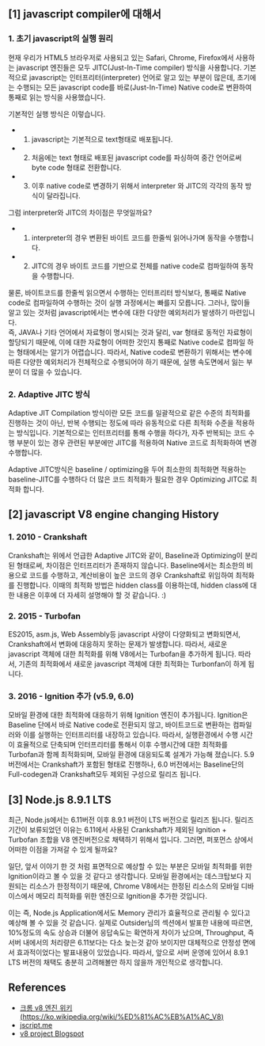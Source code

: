 ## [1] javascript compiler에 대해서
### 1. 초기 javascript의 실행 원리
현재 우리가 HTML5 브라우저로 사용되고 있는 Safari, Chrome, Firefox에서 사용하는 javascript 엔진들은 모두 JITC(Just-In-Time compiler) 방식을 사용합니다. 기본적으로 javascript는 인터프리터(interpreter) 언어로 알고 있는 부분이 많은데, 초기에는 수행되는 모든 javascript code를 바로(Just-In-Time) Native code로 변환하여 통째로 읽는 방식을 사용했습니다.

기본적인 실행 방식은 이렇습니다.<br>
- 1. javascript는 기본적으로 text형태로 배포됩니다.
- 2. 처음에는 text 형태로 배포된 javascript code를 파싱하여 중간 언어로써 byte code 형태로 전환합니다.
- 3. 이후 native code로 변경하기 위해서 interpreter 와 JITC의 각각의 동작 방식이 달라집니다.

그럼 interpreter와 JITC의 차이점은 무엇일까요?<br>
- 1. interpreter의 경우 변환된 바이트 코드를 한줄씩 읽어나가며 동작을 수행합니다.
- 2. JITC의 경우 바이트 코드를 기반으로 전체를 native code로 컴파일하여 동작을 수행합니다.

물론, 바이트코드를 한줄씩 읽으면서 수행하는 인터프리터 방식보다, 통째로 Native code로 컴파일하여 수행하는 것이 실행 과정에서는 빠를지 모릅니다. 그러나, 많이들 알고 있는 것처럼 javascript에서는 변수에 대한 다양한 예외처리가 발생하기 마련입니다.<br>
즉, JAVA나 기타 언어에서 자료형이 명시되는 것과 달리, var 형태로 동적인 자료형이 할당되기 때문에, 이에 대한 자료형이 어떠한 것인지 통째로 Native code로 컴파일 하는 형태에서는 알기가 어렵습니다. 따라서, Native code로 변환하기 위해서는 변수에 따른 다양한 예외처리가 전체적으로 수행되어야 하기 때문에, 실행 속도면에서 잃는 부분이 더 많을 수 있습니다.

### 2. Adaptive JITC 방식
Adaptive JIT Compilation 방식이란 모든 코드를 일괄적으로 같은 수준의 최적화를 진행하는 것이 아닌, 반복 수행되는 정도에 따라 유동적으로 다른 최적화 수준을 적용하는 방식입니다. 기본적으로는 인터프리터를 통해 수행을 하다가, 자주 반복되는 코드 수행 부분이 있는 경우 관련된 부분에만 JITC를 적용하여 Native 코드로 최적화하여 변경 수행합니다.

Adaptive JITC방식은 baseline / optimizing을 두어 최소한의 최적화면 적용하는 baseline-JITC를 수행하다 더 많은 코드 최적화가 필요한 경우 Optimizing JITC로 최적화 합니다.

## [2] javascript V8 engine changing History
### 1. 2010 - Crankshaft
Crankshaft는 위에서 언급한 Adaptive JITC와 같이, Baseline과 Optimizing이 분리된 형태로써, 차이점은 인터프리터가 존재하지 않습니다. Baseline에서는 최소한의 비용으로 코드를 수행하고, 계산비용이 높은 코드의 경우 Crankshaft로 위임하여 최적화를 진행합니다. 이때의 최적화 방법은 hidden class를 이용하는데, hidden class에 대한 내용은 이후에 더 자세히 설명해야 할 것 같습니다. :)
<!-- <img src="/assets/posts/google-v8-history2.png" /> -->
### 2. 2015 - Turbofan
ES2015, asm.js, Web Assembly등 javascript 사양이 다양화되고 변화되면서, Crankshaft에서 변화에 대응하지 못하는 문제가 발생합니다. 따라서, 새로운 javascript 객체에 대한 최적화를 위해 V8에서는 Turbofan을 추가하게 됩니다. 따라서, 기존의 최적화에서 새로운 javascript 객체에 대한 최적화는 Turbonfan이 하게 됩니다.
<!-- <img src="/assets/posts/google-v8-history3.png" /> -->
### 3. 2016 - Ignition 추가 (v5.9, 6.0)
모바일 환경에 대한 최적화에 대응하기 위해 Ignition 엔진이 추가됩니다. Ignition은 Baseline 단에서 바로 Native code로 전환되지 않고, 바이트코드로 변환하는 컴파일러와 이를 실행하는 인터프리터를 내장하고 있습니다. 따라서, 실행환경에서 수행 시간이 효율적으로 단축되며 인터프리터를 통해서 이후 수행시간에 대한 최적화를 Turbofan과 함께 최적화되며, 모바일 환경에 대응되도록 설계가 가능해 졌습니다. 5.9 버전에서는 Crankshaft가 포함된 형태로 진행하나, 6.0 버전에서는 Baseline단의 Full-codegen과 Crankshaft모두 제외된 구성으로 릴리즈 됩니다.
<!-- <img src="/assets/posts/google-v8-history4.png" /> -->
<!-- <img src="/assets/posts/google-v8-history5.png" /> -->

## [3] Node.js 8.9.1 LTS
최근, Node.js에서는 6.11버전 이후 8.9.1 버전이 LTS 버전으로 릴리즈 됩니다. 릴리즈 기간이 보류되었던 이유는 6.11에서 사용된 Crankshaft가 제외된 Ignition + Turbofan 조합을 V8 엔진버전으로 채택하기 위해서 입니다. 그러면, 퍼포먼스 상에서 어떠한 이점을 가져갈 수 있게 될까요?

일단, 앞서 이야기 한 것 처럼 표면적으로 예상할 수 있는 부분은 모바일 최적화를 위한 Ignition이라고 볼 수 있을 것 같다고 생각합니다. 모바일 환경에서는 데스크탑보다 지원되는 리소스가 한정적이기 때문에, Chrome V8에서는 한정된 리소스의 모바일 디바이스에서 메모리 최적화를 위한 엔진으로 Ignition을 추가한 것입니다.

이는 즉, Node.js Application에서도 Memory 관리가 효율적으로 관리될 수 있다고 예상해 볼 수 있을 것 같습니다. 실제로 Outsider님의 섹션에서 발표한 내용에 따르면, 10%정도의 속도 상승과 더불어 응답속도는 확연하게 차이가 났으며, Throughput, 즉 서버 내에서의 처리량은 6.11보다는 다소 늦는것 같아 보이지만 대체적으로 안정성 면에서 효과적이었다는 발표내용이 있었습니다. 따라서, 앞으로 서버 운영에 있어서 8.9.1 LTS 버전의 채택도 충분히 고려해볼만 하지 않을까 개인적으로 생각합니다.

## References
- [크롬 v8 엔진 위키 (https://ko.wikipedia.org/wiki/%ED%81%AC%EB%A1%AC_V8)](https://ko.wikipedia.org/wiki/%ED%81%AC%EB%A1%AC_V8)
- [jscript.me](https://jscript.me/2017/10/16/google-javascript%EC%97%94%EC%A7%84-v8-%EB%B2%84%EC%A0%84-6%EC%84%B8%EB%8C%80-%EC%A0%84%ED%99%98%EC%99%84%EB%A3%8C/#comment-3)
- [v8 project Blogspot](https://v8project.blogspot.kr/2017/05/launching-ignition-and-turbofan.html)